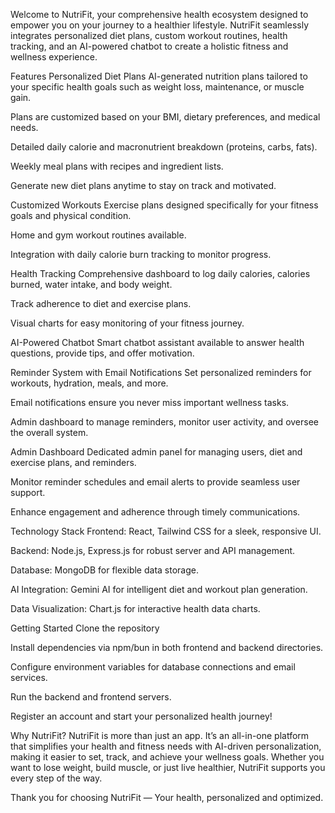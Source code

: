 Welcome to NutriFit, your comprehensive health ecosystem designed to empower you on your journey to a healthier lifestyle. NutriFit seamlessly integrates personalized diet plans, custom workout routines, health tracking, and an AI-powered chatbot to create a holistic fitness and wellness experience.

Features
Personalized Diet Plans
AI-generated nutrition plans tailored to your specific health goals such as weight loss, maintenance, or muscle gain.

Plans are customized based on your BMI, dietary preferences, and medical needs.

Detailed daily calorie and macronutrient breakdown (proteins, carbs, fats).

Weekly meal plans with recipes and ingredient lists.

Generate new diet plans anytime to stay on track and motivated.

Customized Workouts
Exercise plans designed specifically for your fitness goals and physical condition.

Home and gym workout routines available.

Integration with daily calorie burn tracking to monitor progress.

Health Tracking
Comprehensive dashboard to log daily calories, calories burned, water intake, and body weight.

Track adherence to diet and exercise plans.

Visual charts for easy monitoring of your fitness journey.

AI-Powered Chatbot
Smart chatbot assistant available to answer health questions, provide tips, and offer motivation.

Reminder System with Email Notifications
Set personalized reminders for workouts, hydration, meals, and more.

Email notifications ensure you never miss important wellness tasks.

Admin dashboard to manage reminders, monitor user activity, and oversee the overall system.

Admin Dashboard
Dedicated admin panel for managing users, diet and exercise plans, and reminders.

Monitor reminder schedules and email alerts to provide seamless user support.

Enhance engagement and adherence through timely communications.

Technology Stack
Frontend: React, Tailwind CSS for a sleek, responsive UI.

Backend: Node.js, Express.js for robust server and API management.

Database: MongoDB for flexible data storage.

AI Integration: Gemini AI for intelligent diet and workout plan generation.

Data Visualization: Chart.js for interactive health data charts.

Getting Started
Clone the repository

Install dependencies via npm/bun in both frontend and backend directories.

Configure environment variables for database connections and email services.

Run the backend and frontend servers.

Register an account and start your personalized health journey!

Why NutriFit?
NutriFit is more than just an app. It’s an all-in-one platform that simplifies your health and fitness needs with AI-driven personalization, making it easier to set, track, and achieve your wellness goals. Whether you want to lose weight, build muscle, or just live healthier, NutriFit supports you every step of the way.

Thank you for choosing NutriFit — Your health, personalized and optimized.

